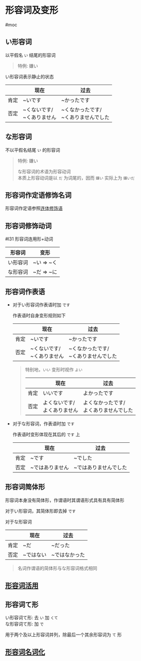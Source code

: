 # 形容词及变形  

 #moc

## い形容词  

以平假名 `い` 结尾的形容词  
> 特例: 嫌い  
>
い形容词表示静止的状态  

|     | 现在                 | 过去                      |
| --- | ------------------ | ----------------------- |
| 肯定  | ~いです               | ~かったです                  |
| 否定  | ~くないです/<br>~くありません | ~くなかったです/<br>~くありませんでした |

## な形容词  

不以平假名结尾 `い` 的形容词  
> 特例: 嫌い  
>
> な形容词的术语为形容动词  
> 本质上形容动词是以 `だ` 为词尾的，因而 `嫌い` 实际上为 `嫌いだ`  


## 形容词作定语修饰名词

形容词作定语参照[连体修饰语](../9.sentence_pattern/连体修饰语or定语.md)

## 形容词修饰动词
 #l31
形容词连用形+动词

| 形容词  | 变形       |
| ---- | -------- |
| い形容词 | ~い => ~く |
| な形容词 | ~だ => ~に |

## 形容词作表语

- 对于い形容词作表语时加 `です`  

    作表语时自身变形规则如下  
	
	|     | 现在                 | 过去                      |
	| --- | ------------------ | ----------------------- |
	| 肯定  | ~いです               | ~かったです                  |
	| 否定  | ~くないです/<br>~くありません | ~くなかったです/<br>~くありませんでした |

    > 特别地，`いい` 变形时视作 `よい`  
    >
    > | |现在|过去|
    > |-|-|-|
    > |肯定|いいです|よかったです|
    > |否定|よくないです/<br>よくありません|よくなかったです/<br>よくありませんでした|
    >
- 对于な形容词，作表语时加 `です`  

    作表语时变形体现在其后的 `です` 上  

    |     | 现在       | 过去          |
    | --- | -------- | ----------- |
    | 肯定  | ~です      | ~でした        |
    | 否定  | ~ではありません | ~ではありませんでした |

## 形容词简体形  

形容词本身没有简体形，作谓语时其谓语形式具有具有简体形  

对于い形容词，其简体形即去掉 `です`

对于な形容词  

| |现在|过去|
|---|---|---|
|肯定|~だ|~だった|
|否定|~ではない|~ではなかった|

> 名词作谓语的简体形与な形容词格式相同  
>

## [形容词活用](形容词活用.md)

## 形容词て形  

い形容词て形: 去 `い` 加 `くて`  
な形容词て形: 加 `で`  

用于两个及以上形容词并列，除最后一个其余形容词为 `て` 形  

## [形容词名词化](形容词名词化.md)
